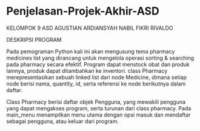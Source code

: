 # Penjelasan-Projek-Akhir-ASD


KELOMPOK 9 ASD
AGUSTIAN ARDIANSYAH
NABIL FIKRI
RIVALDO


DESKRIPSI PROGRAM


Pada pemograman Python kali ini akan mengusung tema pharmacy medicines list yang dirancang untuk mengelola operasi sorting & searching pada pharmacy secara efektif. Program dapat menstock obat dan produk lainnya, produk dapat ditambahkan ke inventori. class Pharmacy merepresentasikan sebuah linked list dari node Medicine, dimana setiap node berisi nama, quantity, id, serta referensi ke node berikutnya dalam daftar.

Class Pharmacy berisi daftar objek Pengguna, yang mewakili pengguna yang dapat mengakses program, serta turunan dari class pharmacy. Pada main_menu menampilkan menu utama dengan opsi masuk dan mendaftar sebagai pengguna, atau keluar dari program.
